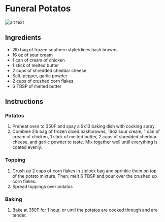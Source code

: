 # Funeral Potatos
![alt text]()
## Ingredients
- 2lb bag of frozen southern style/dices hash browns
- 16 oz of sour cream
- 1 can of cream of chicken
- 1 stick of melted butter
- 2 cups of shredded cheddar cheese
- Salt, pepper, garlic powder
- 2 cups of crushed corn flakes
- 6 TBSP of melted butter

## Instructions 

### Potatos
1. Preheat oven to 350F and spay a 9x13 baking dish with cooking spray. 
2. Combine 2lb bag of frozen diced hashbrowns, 16oz sour cream, 1 can of cream of chicken, 1 stick of melted butter, 2 cups of shredded cheddar cheese, and garlic powder to taste. Mix together well until everything is coated evenly. 

### Topping
1. Crush up 2 cups of corn flakes in ziplock bag and sprinkle them on top of the potato mixture. Then, melt 6 TBSP and pour over the crushed up corn flakes. 
2. Spread toppings over potatos 

### Baking
1. Bake at 350F for 1 hour, or until the potatos are cooked through and are tender. 

